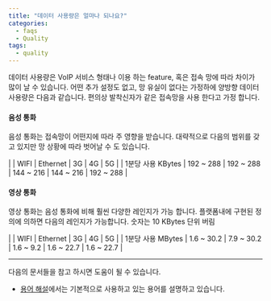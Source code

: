 ```yaml
---
title: "데이터 사용량은 얼마나 되나요?"
categories:
  - faqs
  - Quality
tags:
  - quality
---
```

데이터 사용량은 VoIP 서비스 형태나 이용 하는 feature, 혹은 접속 망에 따라 차이가 많이 날 수 있습니다.
어떤 추가 설정도 없고, 망 유실이 없다는 가정하에 양방향 데이터 사용량은 다음과 같습니다.
편의상 발착신자가 같은 접속망을 사용 한다고 가정 합니다.


#### 음성 통화
음성 통화는 접속망이 어떤지에 따라 주 영향을 받습니다.
대략적으로 다음의 범위를 갖고 있지만 망 상황에 따라 벗어날 수 도 있습니다.


| | WIFI | Ethernet | 3G | 4G | 5G |
| 1분당 사용 KBytes | 192 ~ 288 | 192 ~ 288 | 144 ~ 216 | 144 ~ 216 | 192 ~ 288 |


#### 영상 통화
영상 통화는 음성 통화에 비해 훨씬 다양한 레인지가 가능 합니다.
플랫폼내에 구현된 정의에 의하면 다음의 레인지가 가능합니다.
숫자는 10 KBytes 단위 버림


| | WIFI | Ethernet | 3G | 4G | 5G |
| 1분당 사용 MBytes | 1.6 ~ 30.2 | 7.9 ~ 30.2 |	1.6 ~ 9.2 | 1.6 ~ 22.7 | 1.6 ~ 22.7 |


----

다음의 문서들을 참고 하시면 도움이 될 수 있습니다.
* [용어 해설]({{site.baseurl}}/documents/article/terminology)에서는 기본적으로 사용하고 있는 용어를 설명하고 있습니다.

